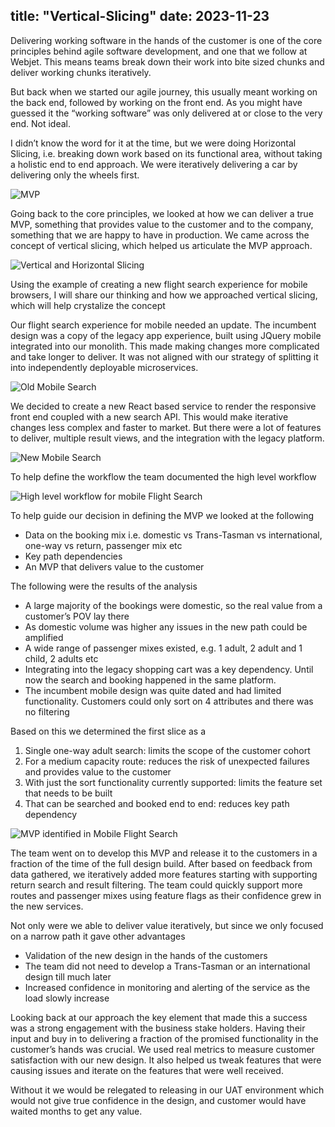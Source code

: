 title: "Vertical-Slicing"
date: 2023-11-23
---
Delivering working software in the hands of the customer is one of the core principles behind agile software development, and one that we follow at Webjet. This means teams break down their work into bite sized chunks and deliver working chunks iteratively.

But back when we started our agile journey, this usually meant working on the back end, followed by working on the front end. As you might have guessed it the “working software” was only delivered at or close to the very end. Not ideal.

I didn’t know the word for it at the time, but we were doing Horizontal Slicing, i.e. breaking down work based on its functional area, without taking a holistic end to end approach. We were iteratively delivering a car by delivering only the wheels first.

![MVP](/assets/images/Skateboard-to-car-MVP.png "MVP") 

Going back to the core principles, we looked at how we can deliver a true MVP, something that provides value to the customer and to the company, something that we are happy to have in production. We came across the concept of vertical slicing, which helped us articulate the MVP approach.

![Vertical and Horizontal Slicing](/assets/images/vertical-vs-horizontal-slices.png "Vertical and Horizontal Slicing")

Using the example of creating a new flight search experience for mobile browsers, I will share our thinking and how we approached vertical slicing, which will help crystalize the concept

Our flight search experience for mobile needed an update. The incumbent design was a copy of the legacy app experience, built using JQuery mobile integrated into our monolith. This made making changes more complicated and take longer to deliver. It was not aligned with our strategy of splitting it into independently deployable microservices.

![Old Mobile Search](/assets/images/Old-mobileSearch.png)

We decided to create a new React based service to render the responsive front end coupled with a new search API. This would make iterative changes less complex and faster to market. But there were a lot of features to deliver, multiple result views, and the integration with the legacy platform.

![New Mobile Search](/assets/images/New-mobileSearch.png)

To help define the workflow the team documented the high level workflow


![High level workflow for mobile Flight Search](/assets/images/VS-Revisted-Frame-1-2048x801.png)

To help guide our decision in defining the MVP we looked at the following

* Data on the booking mix i.e. domestic vs Trans-Tasman vs international, one-way vs return, passenger mix etc
* Key path dependencies
* An MVP that delivers value to the customer

The following were the results of the analysis

* A large majority of the bookings were domestic, so the real value from a customer’s POV lay there
* As domestic volume was higher any issues in the new path could be amplified
* A wide range of passenger mixes existed, e.g. 1 adult, 2 adult and 1 child, 2 adults etc
* Integrating into the legacy shopping cart was a key dependency.  Until now the search and booking happened in the same platform.
* The incumbent mobile design was quite dated and had limited functionality. Customers could only sort on 4 attributes and there was no filtering

Based on this we determined the first slice as a

1. Single one-way adult search: limits the scope of the customer cohort
2. For a medium capacity route: reduces the risk of unexpected failures and provides value to the customer
3. With just the sort functionality currently supported: limits the feature set that needs to be built
4. That can be searched and booked end to end: reduces key path dependency


![MVP identified in Mobile Flight Search](/assets/images/VS-Revisted-Frame-2-2048x801.png)

The team went on to develop this MVP and release it to the customers in a fraction of the time of the full design build. After based on feedback from data gathered, we iteratively added more features starting with supporting return search and result filtering. The team could quickly support more routes and passenger mixes using feature flags as their confidence grew in the new services.

Not only were we able to deliver value iteratively, but since we only focused on a narrow path it gave other advantages

* Validation of the new design in the hands of the customers
* The team did not need to develop a Trans-Tasman or an international design till much later
* Increased confidence in monitoring and alerting of the service as the load slowly increase

Looking back at our approach the key element that made this a success was a strong engagement with the business stake holders. Having their input and buy in to delivering a fraction of the promised functionality in the customer’s hands was crucial. We used real metrics to measure customer satisfaction with our new design. It also helped us tweak features that were causing issues and iterate on the features that were well received.

Without it we would be relegated to releasing in our UAT environment which would not give true confidence in the design, and customer would have waited months to get any value.